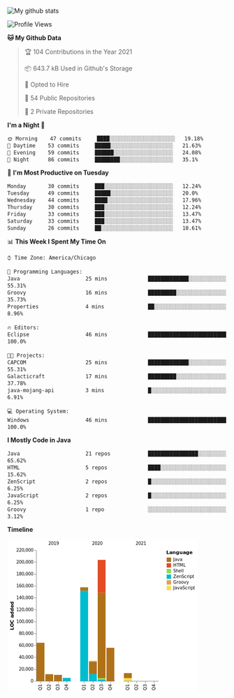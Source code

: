![My github stats](https://github-readme-stats.vercel.app/api?username=romvoid95&theme=gruvbox&include_all_commits=true&show_icons=true")

<!--START_SECTION:waka-->
![Profile Views](http://img.shields.io/badge/Profile%20Views-3-blue)

**🐱 My Github Data** 

> 🏆 104 Contributions in the Year 2021
 > 
> 📦 643.7 kB Used in Github's Storage 
 > 
> 💼 Opted to Hire
 > 
> 📜 54 Public Repositories 
 > 
> 🔑 2 Private Repositories  
 > 
**I'm a Night 🦉** 

```text
🌞 Morning    47 commits     ████░░░░░░░░░░░░░░░░░░░░░   19.18% 
🌆 Daytime    53 commits     █████░░░░░░░░░░░░░░░░░░░░   21.63% 
🌃 Evening    59 commits     ██████░░░░░░░░░░░░░░░░░░░   24.08% 
🌙 Night      86 commits     ████████░░░░░░░░░░░░░░░░░   35.1%

```
📅 **I'm Most Productive on Tuesday** 

```text
Monday       30 commits     ███░░░░░░░░░░░░░░░░░░░░░░   12.24% 
Tuesday      49 commits     █████░░░░░░░░░░░░░░░░░░░░   20.0% 
Wednesday    44 commits     ████░░░░░░░░░░░░░░░░░░░░░   17.96% 
Thursday     30 commits     ███░░░░░░░░░░░░░░░░░░░░░░   12.24% 
Friday       33 commits     ███░░░░░░░░░░░░░░░░░░░░░░   13.47% 
Saturday     33 commits     ███░░░░░░░░░░░░░░░░░░░░░░   13.47% 
Sunday       26 commits     ██░░░░░░░░░░░░░░░░░░░░░░░   10.61%

```


📊 **This Week I Spent My Time On** 

```text
⌚︎ Time Zone: America/Chicago

💬 Programming Languages: 
Java                     25 mins             █████████████░░░░░░░░░░░░   55.31% 
Groovy                   16 mins             █████████░░░░░░░░░░░░░░░░   35.73% 
Properties               4 mins              ██░░░░░░░░░░░░░░░░░░░░░░░   8.96%

🔥 Editors: 
Eclipse                  46 mins             █████████████████████████   100.0%

🐱‍💻 Projects: 
CAPCOM                   25 mins             █████████████░░░░░░░░░░░░   55.31% 
Galacticraft             17 mins             █████████░░░░░░░░░░░░░░░░   37.78% 
java-mojang-api          3 mins              █░░░░░░░░░░░░░░░░░░░░░░░░   6.91%

💻 Operating System: 
Windows                  46 mins             █████████████████████████   100.0%

```

**I Mostly Code in Java** 

```text
Java                     21 repos            ████████████████░░░░░░░░░   65.62% 
HTML                     5 repos             ████░░░░░░░░░░░░░░░░░░░░░   15.62% 
ZenScript                2 repos             █░░░░░░░░░░░░░░░░░░░░░░░░   6.25% 
JavaScript               2 repos             █░░░░░░░░░░░░░░░░░░░░░░░░   6.25% 
Groovy                   1 repo              ░░░░░░░░░░░░░░░░░░░░░░░░░   3.12%

```


**Timeline**

![Chart not found](https://raw.githubusercontent.com/ROMVoid95/ROMVoid95/master/charts/bar_graph.png) 


<!--END_SECTION:waka-->
